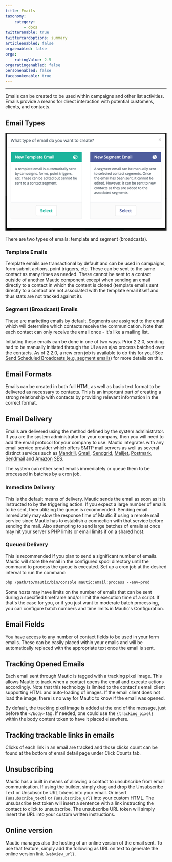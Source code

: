 ```yaml
---
title: Emails
taxonomy:
    category:
        - docs
twitterenable: true
twittercardoptions: summary
articleenabled: false
orgaenabled: false
orga:
    ratingValue: 2.5
orgaratingenabled: false
personenabled: false
facebookenable: true
---
```


---------------------
Emails can be created to be used within campaigns and other list activities. Emails provide a means for direct interaction with potential customers, clients, and contacts.

## Email Types

![](types.png)

There are two types of emails: template and segment (broadcasts).

### Template Emails

Template emails are transactional by default and can be used in campaigns, form submit actions, point triggers, etc. These can be sent to the same contact as many times as needed. These cannot be sent to a contact outside of another Mautic component except when sending an email directly to a contact in which the content is cloned (template emails sent directly to a contact are not associated with the template email itself and thus stats are not tracked against it).

### Segment (Broadcast) Emails

These are marketing emails by default. Segments are assigned to the email which will determine which contacts receive the communication. Note that each contact can only receive the email once - it's like a mailing list.

Initiating these emails can be done in one of two ways. Prior 2.2.0, sending had to be manually initiated through the UI as an ajax process batched over the contacts. As of 2.2.0, a new cron job is available to do this for you! See [Send Scheduled Broadcasts (e.g. segment emails)][cron-send-broadcast] for more details on this.

## Email Formats

Emails can be created in both full HTML as well as basic text format to be delivered as necessary to contacts. This is an important part of creating a strong relationship with contacts by providing relevant information in the correct format.

## Email Delivery

Emails are delivered using the method defined by the system administrator. If you are the system administrator for your company, then you will need to add the email protocol for your company to use. Mautic integrates with any email service provider which offers SMTP mail servers as well as several distinct services such as [Mandrill][mandrill], [Gmail][gmail], [Sendgrid][sendgrid], [Mailjet][mailjet], [Postmark][postmark], [Sendmail][sendmail] and [Amazon SES][amazon-ses].

The system can either send emails immediately or queue them to be processed in batches by a cron job.

### Immediate Delivery

This is the default means of delivery. Mautic sends the email as soon as it is instructed to by the triggering action. If you expect a large number of emails to be sent, then utilizing the queue is recommended. Sending email immediately may slow the response time of Mautic if using a remote mail service since Mautic has to establish a connection with that service before sending the mail. Also attempting to send large batches of emails at once may hit your server's PHP limits or email limits if on a shared host.

### Queued Delivery

This is recommended if you plan to send a significant number of emails. Mautic will store the email in the configured spool directory until the command to process the queue is executed. Set up a cron job at the desired interval to run the command:

    php /path/to/mautic/bin/console mautic:email:process --env=prod

Some hosts may have limits on the number of emails that can be sent during a specified timeframe and/or limit the execution time of a script. If that's the case for you, or if you just want to moderate batch processing, you can configure batch numbers and time limits in Mautic's Configuration.


## Email Fields

You have access to any number of contact fields to be used in your form emails. These can be easily placed within your emails and will be automatically replaced with the appropriate text once the email is sent.

## Tracking Opened Emails

Each email sent through Mautic is tagged with a tracking pixel image. This allows Mautic to track when a contact opens the email and execute actions accordingly. Note that this technology is limited to the contact's email client supporting HTML and auto-loading of images. If the email client does not load the image, there is no way for Mautic to know if the email was opened.

By default, the tracking pixel image is added at the end of the message, just before the `</body>` tag. If needed, one could use the `{tracking_pixel}` within the body content token to have it placed elsewhere.

## Tracking trackable links in emails

Clicks of each link in an email are tracked and those clicks count can be found at the bottom of email detail page under Click Counts tab.


## Unsubscribing

Mautic has a built in means of allowing a contact to unsubscribe from email communication. If using the builder, simply drag and drop the Unsubscribe Text or Unsubscribe URL tokens into your email. Or insert `{unsubscribe_text}` or `{unsubscribe_url}` into your custom HTML. The unsubscribe text token will insert a sentence with a link instructing the contact to click to unsubscribe. The unsubscribe URL token will simply insert the URL into your custom written instructions.

## Online version

Mautic manages also the hosting of an online version of the email sent. To use that feature, simply add the following as URL on text to generate the online version link `{webview_url}`.

[cron-send-broadcast]: </setup/cron-jobs#send-scheduled-broadcasts-e-g-segment-emails>
[mandrill]: <https://mandrill.com/>
[gmail]: <https://gmail.com>
[sendgrid]: <https://sendgrid.com>
[mailjet]: <https://app.mailjet.com/signup?utm_source=mautic>
[postmark]: <https://postmarkapp.com/>
[sendmail]: <https://www.sendmail.com/>
[amazon-ses]: <https://aws.amazon.com/ses/>
